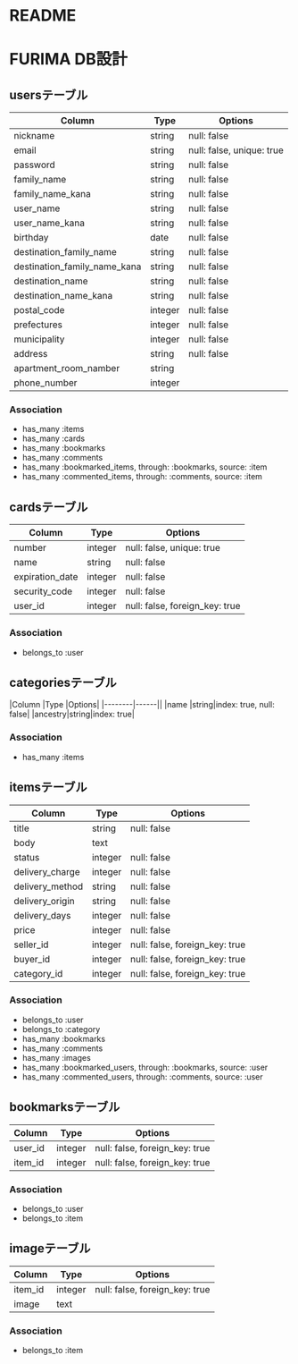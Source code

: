 # README

# FURIMA DB設計

## usersテーブル 
|Column|Type|Options|
|----------------------------|-------|-------------------------|
|nickname                    |string |null: false              | 
|email                       |string |null: false, unique: true|
|password                    |string |null: false              |
|family_name                 |string |null: false              |
|family_name_kana            |string |null: false              |
|user_name                   |string |null: false              |
|user_name_kana              |string |null: false              |
|birthday                    |date   |null: false              |
|destination_family_name     |string |null: false              |
|destination_family_name_kana|string |null: false              |
|destination_name            |string |null: false              |
|destination_name_kana       |string |null: false              |
|postal_code                 |integer|null: false              |
|prefectures                 |integer|null: false              |
|municipality                |integer|null: false              |
|address                     |string |null: false              |
|apartment_room_namber       |string |                         |
|phone_number                |integer|                         |

### Association
- has_many   :items
- has_many   :cards
- has_many   :bookmarks
- has_many   :comments
- has_many  :bookmarked_items, through: :bookmarks, source: :item
- has_many  :commented_items, through: :comments, source: :item

## cardsテーブル
|Column         |Type   |Options                       |
|---------------|-------|------------------------------|
|number         |integer|null: false, unique: true     |
|name           |string |null: false                   |
|expiration_date|integer|null: false                   |
|security_code  |integer|null: false                   |
|user_id        |integer|null: false, foreign_key: true|

### Association
- belongs_to :user


## categoriesテーブル
|Column  |Type  |Options|
|--------|------||
|name    |string|index: true, null: false|
|ancestry|string|index: true|

### Association
- has_many :items


## itemsテーブル
|Column|Type|Options|
|------|----|-------|
|title          |string   |null: false|
|body           |text   |           |
|status         |integer|null: false|
|delivery_charge|integer|null: false|
|delivery_method|string |null: false|
|delivery_origin|string   |null: false|
|delivery_days  |integer|null: false|
|price          |integer|null: false|
|seller_id  |integer  |null: false, foreign_key: true|
|buyer_id   |integer  |null: false, foreign_key: true|
|category_id|integer  |null: false, foreign_key: true|

### Association
- belongs_to :user
- belongs_to :category
- has_many :bookmarks
- has_many :comments
- has_many :images
- has_many :bookmarked_users, through: :bookmarks, source: :user
- has_many :commented_users, through: :comments, source: :user


## bookmarksテーブル
|Column|Type|Options|
|------|----|-------|
|user_id|integer|null: false, foreign_key: true|
|item_id|integer|null: false, foreign_key: true|

### Association
- belongs_to :user
- belongs_to :item


## imageテーブル
|Column|Type|Options|
|---------|-------- |-----------------------------------|
|item_id|integer|null: false, foreign_key: true|
|image  |text     |

### Association
- belongs_to :item
